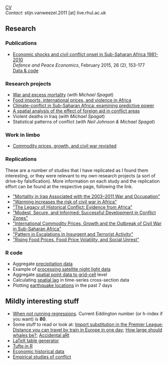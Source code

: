 [CV](https://goo.gl/BlYtbz)<br>
*Contact:* stijn.vanweezel.2011 [at] live.rhul.ac.uk

## Research

### Publications
* [Economic shocks and civil conflict onset in Sub-Saharan Africa 1981-2010](http://www.tandfonline.com/doi/full/10.1080/10242694.2014.887489)<br>
*Defence and Peace Economics*, February 2015, 26 (2), 153-177<br>
[Data & code](https://github.com/CommonEconomist/Publications/tree/master/DPE_2015)

### Research projects
* [War and excess mortality](http://papers.ssrn.com/sol3/papers.cfm?abstract_id=2664659) (_with Michael Spagat_)
* [Food imports, international prices, and violence in Africa](http://ssrn.com/abstract=2418973)
* [Climate-conflict in Sub-Saharan Africa: examining predictive power](http://papers.ssrn.com/sol3/papers.cfm?abstract_id=2550228)
* [A spatial analysis of the effect of foreign aid in conflict areas](http://ssrn.com/abstract=2450867)
* Violent deaths in Iraq (_with Michael Spagat_)
* Statistical patterns of conflict (_with Neil Johnson & Michael Spagat_)

### Work in limbo
* [Commodity prices, growth, and civil war revisited](http://ssrn.com/abstract=2688476)

### Replications
These are a number of studies that I have replicated as I found them interesting, or they were relevant to my own research projects (a sort of drive-by falsification). 
More information on each study and the replication effort can be found at the respective page, following the link.

* ["Mortality in Iraq Associated with the 2003–2011 War and Occupation"](https://github.com/CommonEconomist/Replications/tree/master/2013_Hagopian_et_al)
* ["Warming increases the risk of civil war in Africa"](https://github.com/CommonEconomist/Replications/tree/master/2009_Burke_et_al)
* ["The Legacy of Historical Conflict: Evidence from Africa"](https://github.com/CommonEconomist/Replications/tree/master/2014_Besley_Reynal-Querol)
* ["Modest, Secure, and Informed: Successful Development in Conflict Zones"](https://github.com/CommonEconomist/Replications/tree/master/2013_Berman_et_al)
* ["International Commodity Prices, Growth and the Outbreak of Civil War in Sub-Saharan Africa"](https://github.com/CommonEconomist/Replications/tree/master/2010_Bruckner_Ciccone)
* ["Pattern in Escalations in Insurgent and Terrorist Activity"](https://github.com/CommonEconomist/Replications/tree/master/2011_Johnson_et_al)
* ["Rising Food Prices, Food Price Volatility, and Social Unrest"](https://github.com/CommonEconomist/Replications/tree/master/2015_Bellemare)

### R code 
* Aggregate [precipitation data](https://github.com/CommonEconomist/Rcode/tree/master/Precipitation)
* Example of [processing satellite night light data](https://github.com/CommonEconomist/Rcode/tree/master/NightLights)
* Aggregate [spatial point data to grid-cell](https://github.com/CommonEconomist/Rcode/blob/master/Points2Grid.R) level
* Calculating [spatial lag](https://github.com/CommonEconomist/Rcode/blob/master/W.R) in time-series cross-section data
* Plotting [earthquake locations](https://github.com/CommonEconomist/Rcode/blob/master/Earthquakes.R) in the past 7 days

## Mildly interesting stuff
* [When not running regressions](http://veloviewer.com/athlete/2135375/). Current Eddington number (or h-index if you want) is **80**.
* Some stuff to read or look at: [Import substitution in the Premier League](http://www.nytimes.com/2015/04/02/upshot/globalization-under-attack-on-the-soccer-field.html?partner=rss&emc=rss&abt=0002&abg=1); [Distance you can travel by train in Europe in one day](https://www.washingtonpost.com/news/worldviews/wp/2015/06/05/map-the-remarkable-distances-you-can-travel-on-a-european-train-in-less-than-a-day/); [How large should whales be?](http://journals.plos.org/plosone/article?id=10.1371/journal.pone.0053967); [Accidental aRt](http://accidental-art.tumblr.com/) 
* [LaTeX table generator](http://truben.no/latex/table/)
* [Tufte in R](https://github.com/CommonEconomist/Rcode/tree/master/NightLights)
* [Economic historical data](http://www.cgeh.nl/data)
* [Empirical studies of conflict](https://esoc.princeton.edu/)

 
